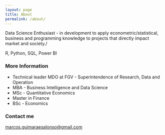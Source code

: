 ```yaml
---
layout: page
title: About
permalink: /about/
---
```

Data Science Enthusiast - in development to apply econometric/statistical, business and programming knowledge to projects that directly impact market and society./

R, Python, SQL, Power BI

### More Information

- Technical leader MDO at FGV - Superintendence of Research, Data and Operation
- MBA - Business Intelligence and Data Science
- MSc - Quantitative Economics
- Master in Finance
- BSc - Economics

### Contact me

[marcos.guimaraesalonso@gmail.com](mailto:marcos.guimaraesalonso@gmail.com)
